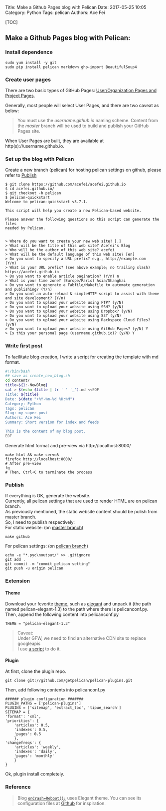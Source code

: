 Title: Make a Github Pages blog with Pelican
Date: 2017-05-25 10:05
Category: Python
Tags: pelican
Authors: Ace Fei

[TOC]

## Make a Github Pages blog with Pelican:
###  Install dependence
```
sudo yum install -y git
sudo pip install pelican markdown ghp-import BeautifulSoup4
```

###  Create user pages
There are two basic types of GitHub Pages: [User/Organization Pages and Project Pages](https://help.github.com/articles/user-organization-and-project-pages/). 

Generally, most people will select User Pages, and there are two caveat as below:

> You must use the *username.github.io* naming scheme.
> Content from the *master* branch will be used to build and publish your GitHub Pages site.

When User Pages are built, they are available at http(s)://username.github.io.


###  Set up the blog with Pelican
Create a new branch (pelican) for hosting pelican settings on github, please refer to [Publish](#publish) 
```
$ git clone https://github.com/acefei/acefei.github.io
$ cd acefei.github.io/
$ git checkout -b pelican
$ pelican-quickstart
Welcome to pelican-quickstart v3.7.1.

This script will help you create a new Pelican-based website.

Please answer the following questions so this script can generate the files
needed by Pelican.


> Where do you want to create your new web site? [.]
> What will be the title of this web site? Acefei's Blog
> Who will be the author of this web site? acefei
> What will be the default language of this web site? [en]
> Do you want to specify a URL prefix? e.g., http://example.com   (Y/n)
> What is your URL prefix? (see above example; no trailing slash) https://acefei.github.io
> Do you want to enable article pagination? (Y/n) n
> What is your time zone? [Europe/Paris] Asia/Shanghai
> Do you want to generate a Fabfile/Makefile to automate generation and publishing? (Y/n)
> Do you want an auto-reload & simpleHTTP script to assist with theme and site development? (Y/n)
> Do you want to upload your website using FTP? (y/N)
> Do you want to upload your website using SSH? (y/N)
> Do you want to upload your website using Dropbox? (y/N)
> Do you want to upload your website using S3? (y/N)
> Do you want to upload your website using Rackspace Cloud Files? (y/N)
> Do you want to upload your website using GitHub Pages? (y/N) Y
> Is this your personal page (username.github.io)? (y/N) Y
```

###  [Write first post](http://docs.getpelican.com/en/3.6.3/content.html)
To facilitate blog creation, I write a script for creating the template with md format.
```bash
#!/bin/bash
## save as create_new_blog.sh
cd content/
title=${1:-NewBlog}
cat > $(echo $title | tr ' ' '_').md <<EOF
Title: ${title}
Date: $(date "+%Y-%m-%d %H:%M")
Category: Python
Tags: pelican
Slug: my-super-post
Authors: Ace Fei
Summary: Short version for index and feeds

This is the content of my blog post.
EOF
```

Generate html format and pre-view via http://localhost:8000/
```
make html && make serve&
firefox http://localhost:8000/
# After pre-view 
fg
# Then, Ctrl+C to terminate the process
```
### Publish
If everything is OK, generate the website.         
Currently, all pelican settings that are used to render HTML are on pelican branch.       
As previously mentioned, the static website content should be pulish from master branch.       
So, I need to publish respectively:      
For static website: (on [master branch](https://github.com/acefei/acefei.github.io/tree/master))
```
make github
```     
For pelican settings: (on [pelican branch](https://github.com/acefei/acefei.github.io/tree/pelican))       
```
echo -e "*.pyc\noutput/" >> .gitignore
git add .
git commit -m "commit pelican setting"
git push -u origin pelican
```

### Extension
#### Theme
Download your fevorite [theme](http://pelicanthemes.com/), such as [elegant](http://oncrashreboot.com/elegant-best-pelican-theme-features)
and unpack it (the path named pelican-elegant-1.3) to the path where there is pelicanconf.py.                             
Then, append the following content into pelicanconf.py
```
THEME = "pelican-elegant-1.3"
```
         
> Caveat:            
> Under GFW, we need to find an alternative CDN site to replace googleapis           
> I use [a script](https://raw.githubusercontent.com/acefei/acefei.github.io/pelican/boost_cdn.sh) to do it.

#### Plugin
At first, clone the plugin repo.
```
git clone git://github.com/getpelican/pelican-plugins.git
```
Then, add following contents into pelicanconf.py
```
###### plugin configuration #######
PLUGIN_PATHS = ['pelican-plugins']
PLUGINS = ['sitemap', 'extract_toc', 'tipue_search']
SITEMAP = {
'format': 'xml',
'priorities': {
    'articles': 0.5,
    'indexes': 0.5,
    'pages': 0.5
    },
'changefreqs': {
    'articles': 'weekly',
    'indexes': 'daily',
    'pages': 'monthly'
    }
}
```
Ok, plugin install completely.


### Reference
> Blog [`onCrash=Reboot();`](http://oncrashreboot.com) uses Elegant theme. You
can see its configuration files at
[Github](https://github.com/talha131/onCrashReboot) for inspiration. 
